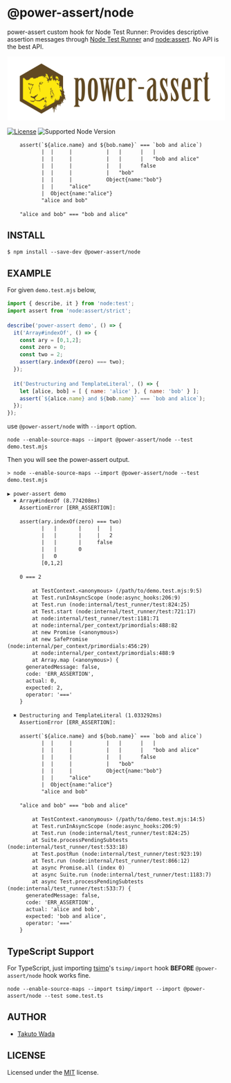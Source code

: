 @power-assert/node
================================

power-assert custom hook for Node Test Runner: Provides descriptive assertion messages through [Node Test Runner](https://nodejs.org/api/test.html) and [node:assert](https://nodejs.org/api/assert.html). No API is the best API.

[![power-assert][power-assert-banner]][power-assert-url]

[![License][license-image]][license-url]
![Supported Node Version](https://img.shields.io/node/v/%40power-assert%2Fnode)

```
    assert(`${alice.name} and ${bob.name}` === `bob and alice`)
           |  |     |           |   |      |   |
           |  |     |           |   |      |   "bob and alice"
           |  |     |           |   |      false
           |  |     |           |   "bob"
           |  |     |           Object{name:"bob"}
           |  |     "alice"
           |  Object{name:"alice"}
           "alice and bob"

    "alice and bob" === "bob and alice"
```


INSTALL
---------------------------------------

```
$ npm install --save-dev @power-assert/node
```


EXAMPLE
---------------------------------------

For given `demo.test.mjs` below,

```javascript
import { describe, it } from 'node:test';
import assert from 'node:assert/strict';

describe('power-assert demo', () => {
  it('Array#indexOf', () => {
    const ary = [0,1,2];
    const zero = 0;
    const two = 2;
    assert(ary.indexOf(zero) === two);
  });

  it('Destructuring and TemplateLiteral', () => {
    let [alice, bob] = [ { name: 'alice' }, { name: 'bob' } ];
    assert(`${alice.name} and ${bob.name}` === `bob and alice`);
  });
});
```

use `@power-assert/node` with `--import` option.

```
node --enable-source-maps --import @power-assert/node --test demo.test.mjs
```

Then you will see the power-assert output.

```
> node --enable-source-maps --import @power-assert/node --test demo.test.mjs

▶ power-assert demo
  ✖ Array#indexOf (8.774208ms)
    AssertionError [ERR_ASSERTION]:

    assert(ary.indexOf(zero) === two)
           |   |       |     |   |
           |   |       |     |   2
           |   |       |     false
           |   |       0
           |   0
           [0,1,2]

    0 === 2

        at TestContext.<anonymous> (/path/to/demo.test.mjs:9:5)
        at Test.runInAsyncScope (node:async_hooks:206:9)
        at Test.run (node:internal/test_runner/test:824:25)
        at Test.start (node:internal/test_runner/test:721:17)
        at node:internal/test_runner/test:1181:71
        at node:internal/per_context/primordials:488:82
        at new Promise (<anonymous>)
        at new SafePromise (node:internal/per_context/primordials:456:29)
        at node:internal/per_context/primordials:488:9
        at Array.map (<anonymous>) {
      generatedMessage: false,
      code: 'ERR_ASSERTION',
      actual: 0,
      expected: 2,
      operator: '==='
    }

  ✖ Destructuring and TemplateLiteral (1.033292ms)
    AssertionError [ERR_ASSERTION]:

    assert(`${alice.name} and ${bob.name}` === `bob and alice`)
           |  |     |           |   |      |   |
           |  |     |           |   |      |   "bob and alice"
           |  |     |           |   |      false
           |  |     |           |   "bob"
           |  |     |           Object{name:"bob"}
           |  |     "alice"
           |  Object{name:"alice"}
           "alice and bob"

    "alice and bob" === "bob and alice"

        at TestContext.<anonymous> (/path/to/demo.test.mjs:14:5)
        at Test.runInAsyncScope (node:async_hooks:206:9)
        at Test.run (node:internal/test_runner/test:824:25)
        at Suite.processPendingSubtests (node:internal/test_runner/test:533:18)
        at Test.postRun (node:internal/test_runner/test:923:19)
        at Test.run (node:internal/test_runner/test:866:12)
        at async Promise.all (index 0)
        at async Suite.run (node:internal/test_runner/test:1183:7)
        at async Test.processPendingSubtests (node:internal/test_runner/test:533:7) {
      generatedMessage: false,
      code: 'ERR_ASSERTION',
      actual: 'alice and bob',
      expected: 'bob and alice',
      operator: '==='
    }
```


TypeScript Support
---------------------------------------

For TypeScript, just importing [tsimp](https://github.com/tapjs/tsimp)'s `tsimp/import` hook __BEFORE__ `@power-assert/node` hook works fine.

```
node --enable-source-maps --import tsimp/import --import @power-assert/node --test some.test.ts
```


AUTHOR
---------------------------------------
* [Takuto Wada](https://github.com/twada)


LICENSE
---------------------------------------
Licensed under the [MIT](https://twada.mit-license.org/) license.

[power-assert-url]: https://github.com/power-assert-js
[power-assert-banner]: https://raw.githubusercontent.com/power-assert-js/power-assert-js-logo/master/banner/banner-official-fullcolor.png

[license-url]: https://twada.mit-license.org/
[license-image]: https://img.shields.io/badge/license-MIT-brightgreen.svg
